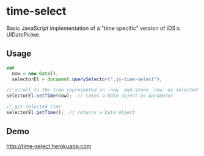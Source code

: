 # time-select
Basic JavaScript implementation of a "time specific" version of iOS:s UIDatePicker.

## Usage
```javascript
var
  now = new Date(),
  selectorEl = document.querySelector(".js-time-select");

// scroll to the time represented in `now` and store `now` as selected time for later access
selectorEl.setTime(now);  // takes a Date object as parameter

// get selected time
selectorEl.getTime();  // returns a Date object
```

## Demo
http://time-select.herokuapp.com
